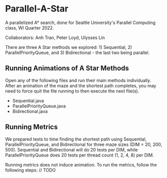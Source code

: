 # Parallel-A-Star
A parallelized A* search, done for Seattle University's Parallel Computing class, WI Quarter 2022.

Collaborators: Anh Tran, Peter Loyd, Ulysses Lin

There are three A Star methods we explored: 1) Sequential, 2) ParallelPriorityQueue, and 3) Bidirectional - the last two being parallel.

## Running Animations of A Star Methods
Open any of the following files and run their main methods individually. After an animation of the maze and the shortest path completes, you may need to force quit the file running to then execute the next file(s).
* Sequential.java
* ParallelPriorityQueue.java
* Bidirectional.java

## Running Metrics
We prepared tests to time finding the shortest path using Sequential, ParallelPriorityQueue, and Bidirectional for three maze sizes (DIM = 20, 200, 500).
Sequential and Bidirectional will do 20 tests per DIM, while ParallelPriorityQueue does 20 tests per thread count (1, 2, 4, 8) per DIM.

Running metrics does not induce animation. To run the metrics, follow the following steps:
// TODO
